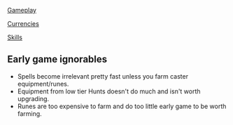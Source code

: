 [Gameplay](gameplay.md)

[Currencies](currencies.md)

[Skills](skills.md)

## Early game ignorables

- Spells become irrelevant pretty fast unless you farm caster equipment/runes.
- Equipment from low tier Hunts doesn't do much and isn't worth upgrading.
- Runes are too expensive to farm and do too little early game to be worth farming.
